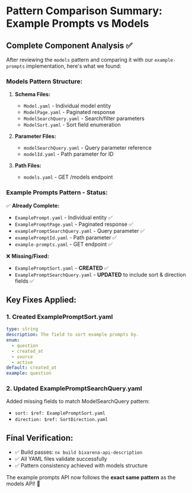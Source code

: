 # Pattern Comparison Summary: Example Prompts vs Models

## Complete Component Analysis ✅

After reviewing the `models` pattern and comparing it with our `example-prompts` implementation, here's what we found:

### Models Pattern Structure:

1. **Schema Files:**

   - `Model.yaml` - Individual model entity
   - `ModelPage.yaml` - Paginated response
   - `ModelSearchQuery.yaml` - Search/filter parameters
   - `ModelSort.yaml` - Sort field enumeration

2. **Parameter Files:**

   - `modelSearchQuery.yaml` - Query parameter reference
   - `modelId.yaml` - Path parameter for ID

3. **Path Files:**
   - `models.yaml` - GET /models endpoint

### Example Prompts Pattern - Status:

✅ **Already Complete:**

- `ExamplePrompt.yaml` - Individual entity ✅
- `ExamplePromptPage.yaml` - Paginated response ✅
- `examplePromptSearchQuery.yaml` - Query parameter ✅
- `examplePromptId.yaml` - Path parameter ✅
- `example-prompts.yaml` - GET endpoint ✅

❌ **Missing/Fixed:**

- `ExamplePromptSort.yaml` - **CREATED** ✅
- `ExamplePromptSearchQuery.yaml` - **UPDATED** to include sort & direction fields ✅

## Key Fixes Applied:

### 1. Created ExamplePromptSort.yaml

```yaml
type: string
description: The field to sort example prompts by.
enum:
  - question
  - created_at
  - source
  - active
default: created_at
example: question
```

### 2. Updated ExamplePromptSearchQuery.yaml

Added missing fields to match ModelSearchQuery pattern:

- `sort: $ref: ExamplePromptSort.yaml`
- `direction: $ref: SortDirection.yaml`

## Final Verification:

- ✅ Build passes: `nx build bixarena-api-description`
- ✅ All YAML files validate successfully
- ✅ Pattern consistency achieved with models structure

The example prompts API now follows the **exact same pattern** as the models API! 🎯
